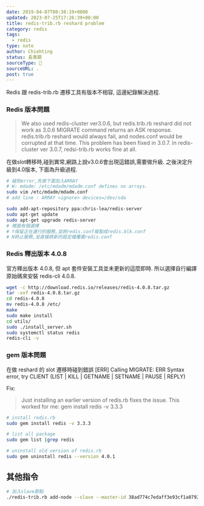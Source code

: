 ```yaml
---
date: 2019-04-07T00:38:19+0800
updated: 2023-07-25T17:26:39+08:00
title: redis-trib.rb reshard problem
category: redis
tags:
  - redis
type: note
author: Chiehting
status: 長青期
sourceType: 📜️
sourceURL: .
post: true
---
```


Redis 跟 redis-trib.rb 遷移工具有版本不相容, 這邊紀錄解決過程.

<!--more-->

### Redis 版本問題

> We also used redis-cluster ver3.0.6, but redis.trib.rb reshard did not work as 3.0.6 MIGRATE command returns an ASK response.
> redis.trib.rb reshard would always fail, and nodes.conf would be corrupted at that time.
> This problem has been fixed in 3.0.7. In redis-cluster ver 3.0.7, redsi-trib.rb works fine at all.

在做slot轉移時,碰到異常,網路上說v3.0.6會出現這錯誤,需要做升級.
之後決定升級到4.0版本, 下面為升級過程.

```bash
# 碰到error,先做下面加入ARRAY
# W: mdadm: /etc/mdadm/mdadm.conf defines no arrays.
sudo vim /etc/mdadm/mdadm.conf
# add line : ARRAY <ignore> devices=/dev/sda

sudo add-apt-repository ppa:chris-lea/redis-server
sudo apt-get update
sudo apt-get upgrade redis-server
# 裡面有個選擇
# Y保留正在運行的服務,並將redis.conf複製成redis.blk.conf
# N終止服務,並直接將新的設定檔覆蓋redis.conf
```

### Redis 釋出版本 4.0.8

 官方釋出版本 4.0.8, 但 apt 套件安裝工具並未更新的這麼即時.
 所以選擇自行編譯原始碼來安裝 redis-cli 4.0.8.

```bash
wget -c http://download.redis.io/releases/redis-4.0.8.tar.gz
tar -xvf redis-4.0.8.tar.gz
cd redis-4.0.8
mv redis-4.0.8 /etc/
make
sudo make install
cd utils/
sudo ./install_server.sh
sudo systemctl status redis
redis-cli -v
```

### gem 版本問題

在做 reshard 的 slot 遷移時碰到錯誤 [ERR] Calling MIGRATE: ERR Syntax error, try CLIENT (LIST \| KILL \| GETNAME \| SETNAME \| PAUSE \| REPLY)

Fix:
>Just installing an earlier version of redis.rb fixes the issue. This worked for me:
gem install redis -v 3.3.3

```bash
# install redis.rb
sudo gem install redis -v 3.3.3

# list all package
sudo gem list |grep redis

# uninstall old version of redis.rb
sudo gem uninstall redis --version 4.0.1
```

## 其他指令

```bash
# 加入slave節點
./redis-trib.rb add-node --slave --master-id 38ad774c7edaff3e93cf1a07926cd00312b93db7 10.0.2.12:6380 10.0.2.12:6379
```

